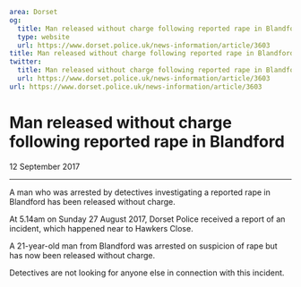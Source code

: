 ```yaml
area: Dorset
og:
  title: Man released without charge following reported rape in Blandford
  type: website
  url: https://www.dorset.police.uk/news-information/article/3603
title: Man released without charge following reported rape in Blandford |
twitter:
  title: Man released without charge following reported rape in Blandford
  url: https://www.dorset.police.uk/news-information/article/3603
url: https://www.dorset.police.uk/news-information/article/3603
```

# Man released without charge following reported rape in Blandford

12 September 2017

* * *

A man who was arrested by detectives investigating a reported rape in Blandford has been released without charge.

At 5.14am on Sunday 27 August 2017, Dorset Police received a report of an incident, which happened near to Hawkers Close.

A 21-year-old man from Blandford was arrested on suspicion of rape but has now been released without charge.

Detectives are not looking for anyone else in connection with this incident.
